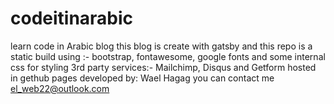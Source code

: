 # codeitinarabic
learn code in Arabic blog
this blog is create with gatsby and this repo is a static build
using :-
bootstrap, fontawesome, google fonts and some internal css for styling
3rd party services:-
Mailchimp, Disqus and Getform
hosted in gethub pages
developed by: Wael Hagag you can contact me el_web22@outlook.com
